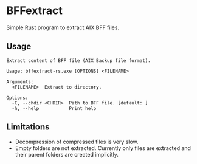 # BFFextract

Simple Rust program to extract AIX BFF files.

## Usage

```
Extract content of BFF file (AIX Backup file format).

Usage: bffextract-rs.exe [OPTIONS] <FILENAME>        

Arguments:
  <FILENAME>  Extract to directory.

Options:
  -C, --chdir <CHDIR>  Path to BFF file. [default: ]
  -h, --help           Print help
```

## Limitations

- Decompression of compressed files is very slow.
- Empty folders are not extracted. Currently only files are extracted and their parent folders are created implicitly.
